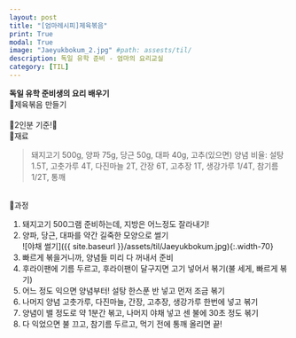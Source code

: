 ```yaml
---
layout: post
title: "[엄마레시피]제육볶음"
print: True
modal: True
image: "Jaeyukbokum_2.jpg" #path: assests/til/
description: 독일 유학 준비 - 엄마의 요리교실
category: [TIL]
---
```


__독일 유학 준비생의 요리 배우기__   
🥩제육볶음 만들기  
<br/>
👯2인분 기준!👯  
📍재료  
> 돼지고기 500g, 양파 75g, 당근 50g, 대파 40g, 고추(있으면)
양념 비율: 설탕1.5T, 고춧가루 4T, 다진마늘 2T, 간장 6T, 고추장 1T, 생강가루 1/4T, 참기름 1/2T, 통깨  

<br/>
📍과정  

1. 돼지고기 500그램 준비하는데, 지방은 어느정도 잘라내기!  
2. 양파, 당근, 대파를 약간 길죽한 모양으로 썰기   
![야채 썰기]({{ site.baseurl }}/assets/til/Jaeyukbokum.jpg){:.width-70}  
3. 빠르게 볶을거니까, 양념들 미리 다 꺼내서 준비  
4. 후라이팬에 기름 두르고, 후라이팬이 달구지면 고기 넣어서 볶기(불 세게, 빠르게 볶기)  
5. 어느 정도 익으면 양념부터! 설탕 한스푼 반 넣고 먼저 조금 볶기  
6. 나머지 양념 고춧가루, 다진마늘, 간장, 고추장, 생강가루 한번에 넣고 볶기  
7. 양념이 밸 정도로 약 1분간 볶고, 나머지 야채 넣고 센 불에 30초 정도 볶기  
8. 다 익었으면 불 끄고, 참기름 두르고, 먹기 전에 통깨 올리면 끝!  